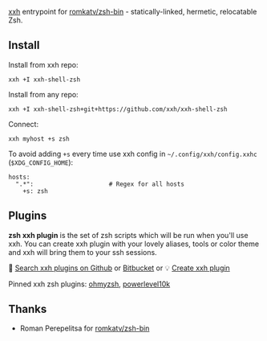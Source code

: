 [xxh](https://github.com/xxh/xxh) entrypoint for [romkatv/zsh-bin](https://github.com/romkatv/zsh-bin) - statically-linked, hermetic, relocatable Zsh.
## Install
Install from xxh repo:
```
xxh +I xxh-shell-zsh
```
Install from any repo:
```
xxh +I xxh-shell-zsh+git+https://github.com/xxh/xxh-shell-zsh
```
Connect:
```
xxh myhost +s zsh
```
To avoid adding `+s` every time use xxh config in `~/.config/xxh/config.xxhc` (`$XDG_CONFIG_HOME`):
```
hosts:
  ".*":                     # Regex for all hosts
    +s: zsh
```

## Plugins

**zsh xxh plugin** is the set of zsh scripts which will be run when you'll use xxh. You can create xxh plugin with your lovely aliases, tools or color theme and xxh will bring them to your ssh sessions.

🔎 [Search xxh plugins on Github](https://github.com/search?q=xxh-plugin-zsh&type=Repositories) or [Bitbucket](https://bitbucket.org/repo/all?name=xxh-plugin-zsh) or 💡 [Create xxh plugin](https://github.com/xxh/xxh-plugin-zsh-example)

Pinned xxh zsh plugins: [ohmyzsh](https://github.com/xxh/xxh-plugin-zsh-ohmyzsh), [powerlevel10k](https://github.com/xxh/xxh-plugin-zsh-powerlevel10k)

## Thanks
* Roman Perepelitsa for [romkatv/zsh-bin](https://github.com/romkatv/zsh-bin) 
